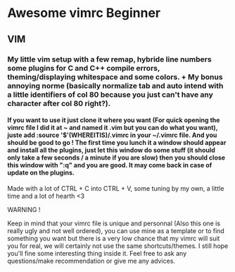 # Awesome vimrc Beginner



## VIM

### My little vim setup with a few remap, hybride line numbers some plugins for C and C++ compile errors, theming/displaying whitespace and some colors. + My bonus annoying norme (basically normalize tab and auto intend with a little identifiers of col 80 because you just can't have any character after col 80 right?).

#### If you want to use it just clone it where you want (For quick opening the vimrc file I did it at ~ and named it .vim but you can do what you want), juste add :source '$'(WHEREITIS)/.vimrc in your ~/.vimrc file. And you should be good to go ! The first time you lunch it a window should appear and install all the plugins, just let this window do some stuff (it should only take a few seconds / a minute if you are slow) then you should close this window with ":q" and you are good. It may come back in case of update on the plugins.

Made with a lot of CTRL + C into CTRL + V, some tuning by my own, a little time and a lot of hearth <3


WARNING !

Keep in mind that your vimrc file is unique and personnal (Also this one is really ugly and not well ordered), you can use mine as a template or to find something you want but there is a very low chance that my vimrc will suit you for real, we will certainly not use the same shortcuts/themes. I still hope you'll fine some interesting thing inside it. Feel free to ask any questions/make recommendation or give me any advices.
